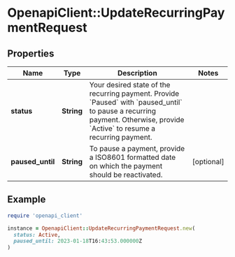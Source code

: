 # OpenapiClient::UpdateRecurringPaymentRequest

## Properties

| Name | Type | Description | Notes |
| ---- | ---- | ----------- | ----- |
| **status** | **String** | Your desired state of the recurring payment. Provide &#x60;Paused&#x60; with &#x60;paused_until&#x60; to pause a recurring payment. Otherwise, provide &#x60;Active&#x60; to resume a recurring payment. |  |
| **paused_until** | **String** | To pause a payment, provide a ISO8601 formatted date on which the payment should be reactivated. | [optional] |

## Example

```ruby
require 'openapi_client'

instance = OpenapiClient::UpdateRecurringPaymentRequest.new(
  status: Active,
  paused_until: 2023-01-18T16:43:53.000000Z
)
```

